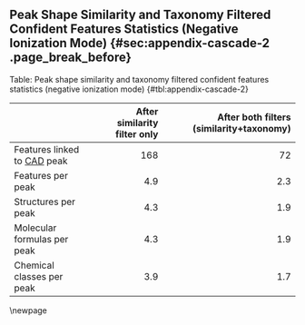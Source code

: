 ## Peak Shape Similarity and Taxonomy Filtered Confident Features Statistics (Negative Ionization Mode) {#sec:appendix-cascade-2 .page_break_before}

Table: Peak shape similarity and taxonomy filtered confident features statistics (negative ionization mode) {#tbl:appendix-cascade-2}

|                                 | After similarity filter only|After both filters (similarity+taxonomy) |
|:------------------------------- | ---------------------------:| ---------------------------:|
| Features linked to [CAD](#cad) peak     | 168                         | 72                          |
| Features per peak               | 4.9                         | 2.3                         | 
| Structures per peak             | 4.3                         | 1.9                         | 
| Molecular formulas per peak     | 4.3                         | 1.9                         | 
| Chemical classes per peak       | 3.9                         | 1.7                         | 

\newpage